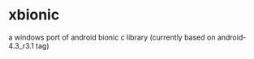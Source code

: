 xbionic
=======

a windows port of android bionic c library
(currently based on android-4.3_r3.1 tag)
